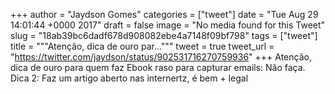 
+++
author = "Jaydson Gomes"
categories = ["tweet"]
date = "Tue Aug 29 14:01:44 +0000 2017"
draft = false
image = "No media found for this Tweet"
slug = "18ab39bc6dadf678d908082ebe4a7148f09bf798"
tags = ["tweet"]
title = """Atenção, dica de ouro par..."""
tweet = true
tweet_url = "https://twitter.com/jaydson/status/902531716270759936"
+++
Atenção, dica de ouro para quem faz Ebook raso para capturar emails: Não faça.
Dica 2: Faz um artigo aberto nas internertz, é bem + legal
